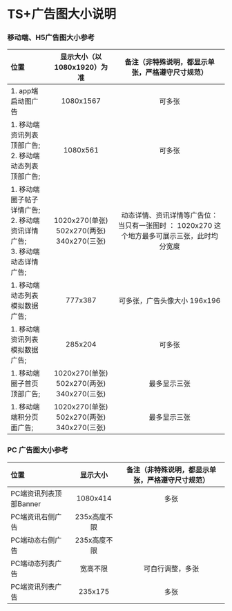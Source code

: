 # TS+广告图大小说明


### 移动端、H5广告图大小参考

|位置|显示大小（以1080x1920）为准|备注（非特殊说明，都显示单张，严格遵守尺寸规范）|
|:-------|:----:|:----:|
| 1. app端启动图广告 |  1080x1567 |可多张|
| 1. 移动端资讯列表顶部广告;</br>2. 移动端动态列表顶部广告; |  1080x561| 可多张|
| 1. 移动端圈子帖子详情广告;</br>2. 移动端资讯详情广告;</br>3. 移动端动态详情广告; |1020x270(单张)</br> 502x270(两张)</br> 340x270(三张)| 动态详情、资讯详情等广告位： 当只有一张图时 ： 1020x270 这个地方最多可展示三张，此时均分宽度|
|1. 移动端动态列表模拟数据广告;  | 777x387  |可多张，广告头像大小 196x196|
|1. 移动端资讯列表模拟数据广告;  |  285x204 |可多张|
|1. 移动端圈子首页顶部广告;  | 1020x270(单张)</br> 502x270(两张)</br> 340x270(三张)  |最多显示三张|
|1. 移动端端积分页面广告;  |  1020x270(单张)</br> 502x270(两张)</br> 340x270(三张) |最多显示三张|



### PC 广告图大小参考
|位置|显示大小|备注（非特殊说明，都显示单张，严格遵守尺寸规范）|
|:-------|:----:|:----:|
| PC端资讯列表顶部Banner|  1080x414| 多张|
| PC端资讯右侧广告|  235x高度不限| |
| PC端动态右侧广告|  235x高度不限| |
| PC端动态列表广告| 宽高不限| 可自行调整，多张 |
| PC端资讯列表广告| 235x175| 多张 |
